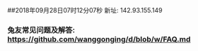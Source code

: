 ##2018年09月28日07时12分07秒 新址: 142.93.155.149
### 兔友常见问题及解答: https://github.com/wanggonging/d/blob/w/FAQ.md
